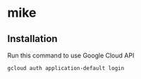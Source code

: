 # mike

## Installation

Run this command to use Google Cloud API

```bash
gcloud auth application-default login
```
